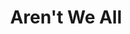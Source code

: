 ---
title: Aren't We All
year: 1928
opening_date: 1928-11-08
closing_date: 1928-11-09
layout: productions
featured_image: 
image_caption:
image_credit:
playbill:
category:
Theatre: Theatre Jacksonville
cast:
  Lord Grenham: Don Ferrandou
  Margot Tatham: Dore' Beauchamp-Nobbs
  Hon. Mrs. Ernest Lynton: Faith Hendren
  Reverend Ernest Lynton: Howard Humphries
  John Willcocks: Kenneth Hunter
  Martin Steel: Leo Finney
  Kitty Lake: Lillian Allderdice
  Hon. Willie Tatham: Phillip S. May
  Arthur Wells: W. Gregory Smith
  Roberts: Frank B. Ellis
  Lady Frinton: Katherine Ferrandou
  Morton: T.V. Cashen
crew:
understudies:
orchestra:
external_links:
---